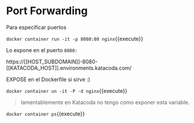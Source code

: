 # Port Forwarding

Para especificar puertos


`docker container run -it -p 8080:80 nginx`{{execute}}


Lo expone en el puerto `8080:`

https://[[HOST_SUBDOMAIN]]-8080-[[KATACODA_HOST]].environments.katacoda.com/


EXPOSE en el Dockerfile si sirve :)

`docker container un -it -P -d nginx`{{execute}}

> lamentablemente en Katacoda no tengo como exponer esta variable.

`docker container ps`{{execute}}